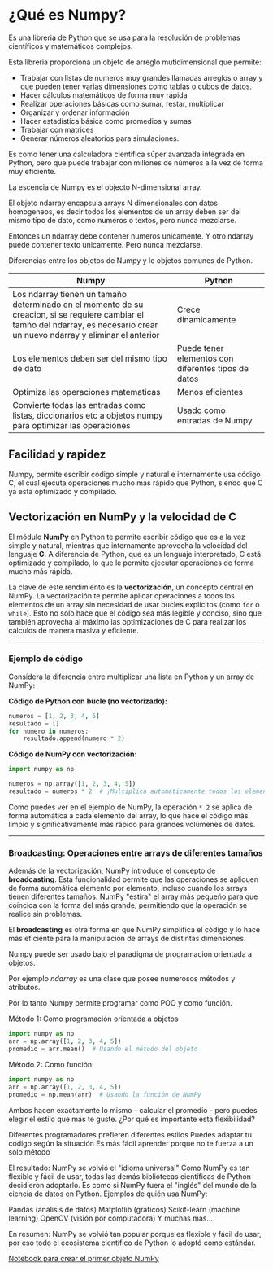 # ¿Qué es Numpy?

Es una libreria de Python que se usa para la resolución de problemas científicos y matemáticos complejos.

Esta libreria proporciona un objeto de arreglo mutidimensional que permite:
* Trabajar con listas de numeros muy grandes llamadas arreglos o array y que pueden tener varias dimensiones como tablas o cubos de datos.
* Hacer cálculos matemáticos de forma muy rápida
* Realizar operaciones básicas como sumar, restar, multiplicar
* Organizar y ordenar información
* Hacer estadística básica como promedios y sumas
* Trabajar con matrices
* Generar números aleatorios para simulaciones.

Es como tener una calculadora científica súper avanzada integrada en Python, pero que puede trabajar con millones de números a la vez de forma muy eficiente.

La escencia de Numpy es el objecto N-dimensional array.

El objeto ndarray encapsula arrays N dimensionales con datos homogeneos, es decir todos los elementos de un array deben ser del mismo tipo de dato, como numeros o textos, pero nunca mezclarse. 

Entonces un ndarray debe contener numeros unicamente. Y otro ndarray puede contener texto unicamente. Pero nunca mezclarse.

Diferencias entre los objetos de Numpy y lo objetos comunes de Python.

|Numpy|Python|
|-|-|
|Los ndarray tienen un tamaño determinado en el momento de su creacion, si se requiere cambiar el tamño del ndarray, es necesario crear un nuevo ndarray y eliminar el anterior|Crece dinamicamente|
|Los elementos deben ser del mismo tipo de dato|Puede tener elementos con diferentes tipos de datos|
|Optimiza las operaciones matematicas|Menos eficientes|
|Convierte todas las entradas como listas, diccionarios etc a objetos numpy para optimizar las operaciones|Usado como entradas de Numpy|

## Facilidad y rapidez

Numpy, permite escribir codigo simple y natural e internamente usa código C, el cual ejecuta operaciones mucho mas rápido que Python, siendo que C ya esta optimizado y compilado.

## Vectorización en NumPy y la velocidad de C

El módulo **NumPy** en Python te permite escribir código que es a la vez simple y natural, mientras que internamente aprovecha la velocidad del lenguaje **C**. A diferencia de Python, que es un lenguaje interpretado, C está optimizado y compilado, lo que le permite ejecutar operaciones de forma mucho más rápida.

La clave de este rendimiento es la **vectorización**, un concepto central en NumPy. La vectorización te permite aplicar operaciones a todos los elementos de un array sin necesidad de usar bucles explícitos (como `for` o `while`). Esto no solo hace que el código sea más legible y conciso, sino que también aprovecha al máximo las optimizaciones de C para realizar los cálculos de manera masiva y eficiente.

-----

### Ejemplo de código

Considera la diferencia entre multiplicar una lista en Python y un array de NumPy:

**Código de Python con bucle (no vectorizado):**

```python
numeros = [1, 2, 3, 4, 5]
resultado = []
for numero in numeros:
    resultado.append(numero * 2)
```

**Código de NumPy con vectorización:**

```python
import numpy as np

numeros = np.array([1, 2, 3, 4, 5])
resultado = numeros * 2  # ¡Multiplica automáticamente todos los elementos!
```

Como puedes ver en el ejemplo de NumPy, la operación `* 2` se aplica de forma automática a cada elemento del array, lo que hace el código más limpio y significativamente más rápido para grandes volúmenes de datos.

-----

### Broadcasting: Operaciones entre arrays de diferentes tamaños

Además de la vectorización, NumPy introduce el concepto de **broadcasting**. Esta funcionalidad permite que las operaciones se apliquen de forma automática elemento por elemento, incluso cuando los arrays tienen diferentes tamaños. NumPy "estira" el array más pequeño para que coincida con la forma del más grande, permitiendo que la operación se realice sin problemas.

El **broadcasting** es otra forma en que NumPy simplifica el código y lo hace más eficiente para la manipulación de arrays de distintas dimensiones.

Numpy puede ser usado bajo el paradigma de programacion orientada a objetos.

Por ejemplo *ndarray* es una clase que posee numerosos métodos y atributos.

Por lo tanto Numpy permite programar como POO y como función.

Método 1: Como programación orientada a objetos
```python
import numpy as np
arr = np.array([1, 2, 3, 4, 5])
promedio = arr.mean()  # Usando el método del objeto
```

Método 2: Como función:
```python
import numpy as np
arr = np.array([1, 2, 3, 4, 5])
promedio = np.mean(arr)  # Usando la función de NumPy
```

Ambos hacen exactamente lo mismo - calcular el promedio - pero puedes elegir el estilo que más te guste.
¿Por qué es importante esta flexibilidad?

Diferentes programadores prefieren diferentes estilos
Puedes adaptar tu código según la situación
Es más fácil aprender porque no te fuerza a un solo método

El resultado: NumPy se volvió el "idioma universal"
Como NumPy es tan flexible y fácil de usar, todas las demás bibliotecas científicas de Python decidieron adoptarlo. Es como si NumPy fuera el "inglés" del mundo de la ciencia de datos en Python.
Ejemplos de quién usa NumPy:

Pandas (análisis de datos)
Matplotlib (gráficos)
Scikit-learn (machine learning)
OpenCV (visión por computadora)
Y muchas más...

En resumen: NumPy se volvió tan popular porque es flexible y fácil de usar, por eso todo el ecosistema científico de Python lo adoptó como estándar.

[Notebook para crear el primer objeto NumPy](https://colab.research.google.com/drive/12N5lv2tJdNs6vs2p7V92SrCxg32wltTr?usp=sharing)
